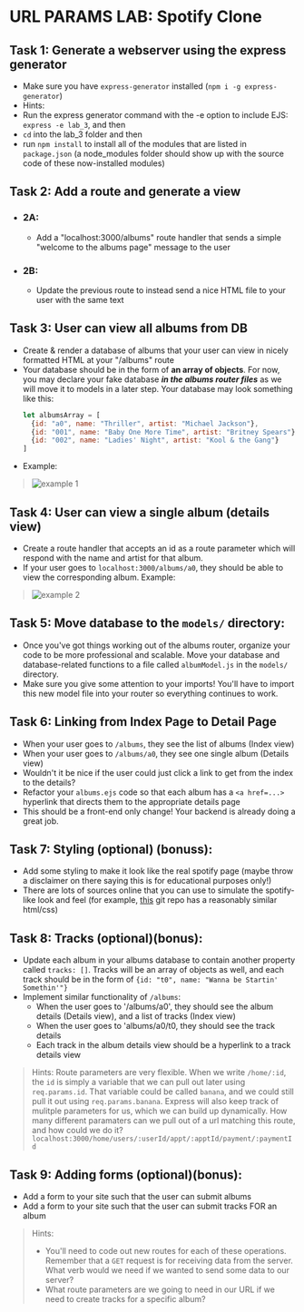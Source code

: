 
# URL PARAMS LAB: Spotify Clone

## Task 1: Generate a webserver using the express generator
- Make sure you have `express-generator` installed (`npm i -g express-generator`)
- Hints: 
- Run the express generator command with the -e option to include EJS: `express -e lab_3`, and then 
- `cd` into the lab_3 folder and then 
- run `npm install` to install all of the modules that are listed in `package.json` (a node_modules folder should show up with the source code of these now-installed modules)

## Task 2: Add a route and generate a view
- ### 2A:
  - Add a "localhost:3000/albums" route handler that sends a simple "welcome to the albums page" message to the user
- ### 2B:
  - Update the previous route to instead send a nice HTML file to your user with the same text
  
## Task 3: User can view all albums from DB
- Create & render a database of albums that your user can view in nicely formatted HTML at your "/albums" route
- Your database should be in the form of **an array of objects**. For now, you may declare your fake database ***in the albums router files*** as we will move it to models in a later step. Your database may look something like this:
    ```javascript
    let albumsArray = [
      {id: "a0", name: "Thriller", artist: "Michael Jackson"},
      {id: "001", name: "Baby One More Time", artist: "Britney Spears"},
      {id: "002", name: "Ladies' Night", artist: "Kool & the Gang"}
    ]
    ```
 - Example: 
 
 > ![example 1](https://i.imgur.com/9fp1fZN.png)
 
 ## Task 4: User can view a single album (details view)
 - Create a route handler that accepts an id as a route parameter which will respond with the name and artist for that album.
  - If your user goes to `localhost:3000/albums/a0`, they should be able to view the corresponding album. Example:
  
 > ![example 2](https://imgur.com/7MbhypW.png)
  
 ## Task 5: Move database to the `models/` directory:
 - Once you've got things working out of the albums router, organize your code to be more professional and scalable. Move your database and database-related functions to a file called `albumModel.js` in the `models/` directory. 
 - Make sure you give some attention to your imports! You'll have to import this new model file into your router so everything continues to work.
 
 ## Task 6: Linking from Index Page to Detail Page
 - When your user goes to `/albums`, they see the list of albums (Index view)
 - When your user goes to `/albums/a0`, they see one single album (Details view)
 - Wouldn't it be nice if the user could just click a link to get from the index to the details?
 - Refactor your `albums.ejs` code so that each album has a `<a href=...>` hyperlink that directs them to the appropriate details page
  - This should be a front-end only change! Your backend is already doing a great job.
  
## Task 7: Styling (optional) (bonuss):
- Add some styling to make it look like the real spotify page (maybe throw a disclaimer on there saying this is for educational purposes only!)
- There are lots of sources online that you can use to simulate the spotify-like look and feel (for example, <a href="https://github.com/IvanDF/html-css-spotifyweb">this</a> git repo has a reasonably similar html/css)

## Task 8: Tracks (optional)(bonus):
- Update each album in your albums database to contain another property called `tracks: []`. Tracks will be an array of objects as well, and each track should be in the form of `{id: "t0", name: "Wanna be Startin' Somethin'"}`
- Implement similar functionality of `/albums`:
  - When the user goes to '/albums/a0', they should see the album details (Details view), and a list of tracks (Index view)
  - When the user goes to 'albums/a0/t0, they should see the track details 
  - Each track in the album details view should be a hyperlink to a track details view
> Hints: Route parameters are very flexible. When we write `/home/:id`, the `id` is simply a variable that we can pull out later using `req.params.id`. That variable could be called `banana`, and we could still pull it out using `req.params.banana`. Express will also keep track of mulitple parameters for us, which we can build up dynamically. How many different paramaters can we pull out of a url matching this route, and how could we do it? `localhost:3000/home/users/:userId/appt/:apptId/payment/:paymentId`

## Task 9: Adding forms (optional)(bonus):
- Add a form to your site such that the user can submit albums
- Add a form to your site such that the user can submit tracks FOR an album
> Hints: 
> - You'll need to code out new routes for each of these operations. Remember that a `GET` request is for receiving data from the server. What verb would we need if we wanted to send some data to our server?
> - What route parameters are we going to need in our URL if we need to create tracks for a specific album?
